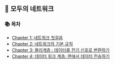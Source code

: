 ## 🚀 모두의 네트워크

### 📚 목차

- [Chapter 1: 네트워크 첫걸음](https://github.com/hwibaski/reading-book-record/tree/main/%EB%AA%A8%EB%91%90%EC%9D%98%20%EB%84%A4%ED%8A%B8%EC%9B%8C%ED%81%AC/Chapter%201)
- [Chapter 2: 네트워크의 기본 규칙](https://github.com/hwibaski/reading-book-record/tree/main/%EB%AA%A8%EB%91%90%EC%9D%98%20%EB%84%A4%ED%8A%B8%EC%9B%8C%ED%81%AC/Chapter%202)
- [Chapter 3: 물리계층 : 데이터를 전기 신호로 변환하기](https://github.com/hwibaski/reading-book-record/tree/main/%EB%AA%A8%EB%91%90%EC%9D%98%20%EB%84%A4%ED%8A%B8%EC%9B%8C%ED%81%AC/Chapter%203#chapter-3-%EB%AC%BC%EB%A6%AC%EA%B3%84%EC%B8%B5--%EB%8D%B0%EC%9D%B4%ED%84%B0%EB%A5%BC-%EC%A0%84%EA%B8%B0-%EC%8B%A0%ED%98%B8%EB%A1%9C-%EB%B3%80%ED%99%98%ED%95%98%EA%B8%B0)
- [Chapter 4: 데이터 링크 계층: 랜에서 데이터 전송하기](https://github.com/hwibaski/reading-book-record/tree/main/%EB%AA%A8%EB%91%90%EC%9D%98%20%EB%84%A4%ED%8A%B8%EC%9B%8C%ED%81%AC/Chpater%204#chapter-4-%EB%8D%B0%EC%9D%B4%ED%84%B0-%EB%A7%81%ED%81%AC-%EA%B3%84%EC%B8%B5-%EB%9E%9C%EC%97%90%EC%84%9C-%EB%8D%B0%EC%9D%B4%ED%84%B0-%EC%A0%84%EC%86%A1%ED%95%98%EA%B8%B0)
